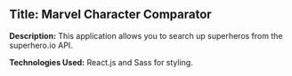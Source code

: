 ## Title: **Marvel Character Comparator**

**Description:**
  This application allows you to search up superheros from the superhero.io API.

**Technologies Used:**
  React.js and Sass for styling.